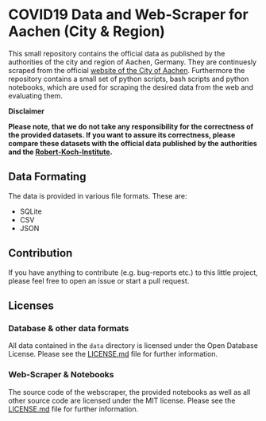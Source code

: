 # COVID19 Data and Web-Scraper for Aachen (City & Region)
This small repository contains the official data as published by the authorities of the city and region of Aachen, Germany. They are continuesly scraped from the official [website of the City of Aachen](https://www.aachen.de/DE/stadt_buerger/notfall_informationen/corona/aktuelles/index.html). Furthermore the repository contains a small set of python scripts, bash scripts and python notebooks, which are used for scraping the desired data from the web and evaluating them.

**Disclaimer**

**Please note, that we do not take any responsibility for the correctness of the provided datasets. If you want to assure its correctness, please compare these datasets with the official data published by the authorities and the [Robert-Koch-Institute](https://www.rki.de/DE/Content/InfAZ/N/Neuartiges_Coronavirus/Daten/Fallzahlen_Kum_Tab.html).**

## Data Formating
The data is provided in various file formats. These are:
- SQLite
- CSV
- JSON

## Contribution
If you have anything to contribute (e.g. bug-reports etc.) to this little project, please feel free to open an issue or start a pull request.

## Licenses
### Database & other data formats
All data contained in the ```data``` directory is licensed under the Open Database License. Please see the [LICENSE.md](data/LICENSE.md) file for further information.

### Web-Scraper & Notebooks
The source code of the webscraper, the provided notebooks as well as all other source code are licensed under the MIT license. Please see the [LICENSE.md](scripts/LICENSE.md) file for further information.
